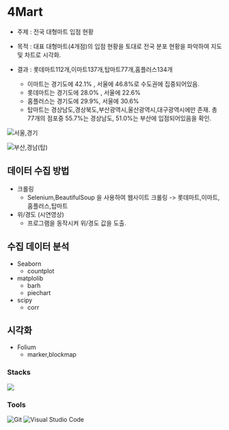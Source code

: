 # 4Mart
- 주제 : 전국 대형마트 입점 현황

- 목적 : 대표 대형마트(4개점)의 입점 현황을 토대로 전국 분포 현황을 파악하여 지도 및 차트로 시각화.

- 결과 : 롯데마트112개,이마트137개,탑마트77개,홈플러스134개
     - 이마트는 경기도에 42.1% , 서울에 46.8%로 수도권에 집중되어있음.
     - 롯데마트는 경기도에 28.0% , 서울에 22.6% 
     - 홈플러스는 경기도에 29.9%, 서울에 30.6%
     - 탑마트는 경상남도,경상북도,부산광역시,울산광역시,대구광역시에만 존재. 
       총 77개의 점포중 55.7%는 경상남도, 51.0%는 부산에 입점되어있음을 확인.


![서울,경기](https://user-images.githubusercontent.com/108312161/197683750-e9205f3f-a992-4a20-b66b-bee5fafbc9be.png)

![부산,경남(탑)](https://user-images.githubusercontent.com/108312161/197683774-638ab783-3598-4724-a553-30dfae5e6299.png)

## 데이터 수집 방법
- 크롤링
     - Selenium,BeautifulSoup 을 사용하여 웹사이트 크롤링
      -> 롯데마트,이마트,홈플러스,탑마트
- 위/경도 (시연영상)
     - 프로그램을 동작시켜 위/경도 값을 도출.


## 수집 데이터 분석
- Seaborn 
     - countplot
- matplolib
     - barh
     - piechart
- scipy
     - corr 
          
## 시각화
- Folium
     - marker,blockmap

### Stacks
<img src="https://img.shields.io/badge/python-3776AB?style=for-the-badge&logo=python&logoColor=white"> 

### Tools
![Git](https://img.shields.io/badge/Git-F05032.svg?&style=for-the-badge&logo=Git&logoColor=white)
![Visual Studio Code](https://img.shields.io/badge/Visual%20Studio%20Code-007ACC.svg?&style=for-the-badge&logo=Visual%20Studio%20Code&logoColor=white)

        
